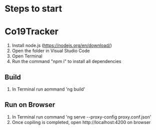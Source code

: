 # Steps to start

# Co19Tracker

1. Install node.js (https://nodejs.org/en/download/) <br/>
2. Open the folder in Visual Studio Code <br/>
3. Open Terminal<br/>
4. Run the command "npm i" to install all dependencies<br/>

## Build
1. In Terminal run aommand 'ng build'

## Run on Browser

1. In Terminal run command 'ng serve --proxy-config proxy.conf.json'<br/>
2. Once copiling is completed, open http://localhost:4200 on browser

